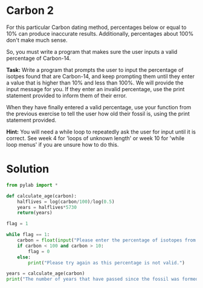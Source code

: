 # Carbon 2

For this particular Carbon dating method, percentages below or equal to 10% can produce inaccurate results. Additionally, percentages about 100% don't make much sense. 

So, you must write a program that makes sure the user inputs a valid percentage of Carbon-14.


**Task:** Write a program that prompts the user to input the percentage of isotpes found that are Carbon-14, and keep prompting them until they enter a value that is higher than 10% and less than 100%. We will provide the input message for you. If they enter an invalid percentage, use the print statement provided to inform them of their error. 

When they have finally entered a valid percentage, use your function from the previous exercise to tell the user how old their fossil is, using the print statement provided. 

**Hint:** You will need a while loop to repeatedly ask the user for input until it is correct. See week 4 for 'loops of unknown length' or week 10 for 'while loop menus' if you are unsure how to do this.

# Solution
```python
from pylab import *

def calculate_age(carbon):
    halflives = log(carbon/100)/log(0.5)
    years = halflives*5730
    return(years)

flag = 1

while flag == 1:
    carbon = float(input("Please enter the percentage of isotopes from the sample found to be Carbon-14: "))
    if carbon < 100 and carbon > 10:
        flag = 0
    else:
        print("Please try again as this percentage is not valid.")

years = calculate_age(carbon)
print("The number of years that have passed since the fossil was formed is approximately", round(years))
```
